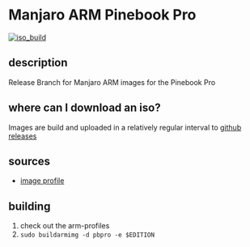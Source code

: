 # Manjaro ARM Pinebook Pro
[![iso_build](https://github.com/manjaro-arm/pbpro-images/workflows/image_build/badge.svg)](https://github.com/manjaro-arm/pbpro-images/actions)

## description

Release Branch for Manjaro ARM images for the Pinebook Pro

## where can I download an iso?

Images are build and uploaded in a relatively regular interval to [github releases](https://github.com/manjaro-arm/pinebook-pro-images/releases)

## sources

- [image profile](https://github.com/manjaro-pinephone/arm-profiles)

## building

1. check out the arm-profiles
2. `sudo buildarmimg -d pbpro -e $EDITION`
